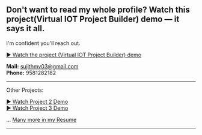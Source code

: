 ## Don't want to read my whole profile? Watch this project(Virtual IOT Project Builder) demo — it says it all.  
I'm confident you'll reach out.

[▶️ Watch the project (Virtual IOT Project Builder) demo](https://drive.google.com/file/d/162m6pDLcxppCMlKhKrVyb56NzvyYrSw_/view?usp=sharing)

**Mail:** sujithmv03@gmail.com  
**Phone:** 9581282182

---
Other Projects:

[▶️ Watch Project 2 Demo](https://drive.google.com/file/d/1msfIi2HfVQiPFAci3D7jlZ7SjaetBXaX/view?usp=sharing)  
[▶️ Watch Project 3 Demo](https://drive.google.com/file/d/1WO9ZerPKHYUw0ZVNwi0Xzo49mNFSlaSy/view?usp=sharing)

... [Many more in my Resume](https://drive.google.com/file/d/1J6HjD4hUUqdo1ruyw8dKMKOeS0HH8Ojp/view?usp=sharing)

---
